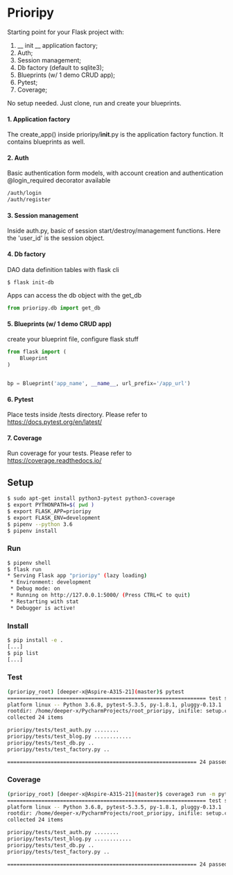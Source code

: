 # Prioripy

Starting point for your Flask project with:
1. __ init __ application factory;
2. Auth;
3. Session management;
4. Db factory (default to sqlite3); 
5. Blueprints (w/ 1 demo CRUD app); 
6. Pytest; 
7. Coverage;

No setup needed. Just clone, run and create your blueprints.

#### 1. Application factory
The create_app() inside prioripy/__init__.py is the application factory function.
It contains blueprints as well.

#### 2. Auth
Basic authentication form models, with account creation and authentication
@login_required decorator available
```bash
/auth/login
/auth/register
```

#### 3. Session management
Inside auth.py, basic of session start/destroy/management functions. 
Here the 'user_id' is the session object.  

#### 4. Db factory 
DAO data definition tables with flask cli
```bash
$ flask init-db
``` 
Apps can access the db object with the get_db
```python
from prioripy.db import get_db
```

#### 5. Blueprints (w/ 1 demo CRUD app)
create your blueprint file, configure flask stuff

```python
from flask import (
    Blueprint
)


bp = Blueprint('app_name', __name__, url_prefix='/app_url')
```
 
#### 6. Pytest 
Place tests inside /tests directory.
Please refer to https://docs.pytest.org/en/latest/


#### 7. Coverage
Run coverage for your tests.
Please refer to https://coverage.readthedocs.io/


## Setup

```bash
$ sudo apt-get install python3-pytest python3-coverage
$ export PYTHONPATH=$( pwd )
$ export FLASK_APP=prioripy
$ export FLASK_ENV=development
$ pipenv --python 3.6
$ pipenv install
```


### Run

```bash
$ pipenv shell
$ flask run
* Serving Flask app "prioripy" (lazy loading)
 * Environment: development
 * Debug mode: on
 * Running on http://127.0.0.1:5000/ (Press CTRL+C to quit)
 * Restarting with stat
 * Debugger is active!

```

### Install

```bash
$ pip install -e .
[...]
$ pip list
[...]

```

### Test

```bash
(prioripy_root) [deeper-x@Aspire-A315-21](master)$ pytest 
================================================================ test session starts =================================================================
platform linux -- Python 3.6.8, pytest-5.3.5, py-1.8.1, pluggy-0.13.1
rootdir: /home/deeper-x/PycharmProjects/root_prioripy, inifile: setup.cfg
collected 24 items                                                                                                                                   

prioripy/tests/test_auth.py ........                                                                                                           [ 33%]
prioripy/tests/test_blog.py ............                                                                                                       [ 83%]
prioripy/tests/test_db.py ..                                                                                                                   [ 91%]
prioripy/tests/test_factory.py ..                                                                                                              [100%]

============================================================= 24 passed in 3.37 seconds ==============================================================
```

### Coverage

```bash
(prioripy_root) [deeper-x@Aspire-A315-21](master)$ coverage3 run -m pytest
================================================================ test session starts =================================================================
platform linux -- Python 3.6.8, pytest-5.3.5, py-1.8.1, pluggy-0.13.1
rootdir: /home/deeper-x/PycharmProjects/root_prioripy, inifile: setup.cfg
collected 24 items                                                                                                                                   

prioripy/tests/test_auth.py ........                                                                                                           [ 33%]
prioripy/tests/test_blog.py ............                                                                                                       [ 83%]
prioripy/tests/test_db.py ..                                                                                                                   [ 91%]
prioripy/tests/test_factory.py ..                                                                                                              [100%]

============================================================= 24 passed in 3.28 seconds ==============================================================
```
